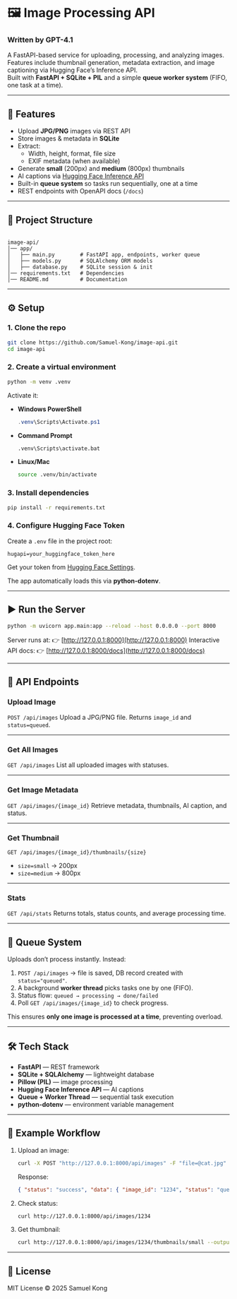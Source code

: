 # 🖼️ Image Processing API
### Written by GPT-4.1
A FastAPI-based service for uploading, processing, and analyzing images.  
Features include thumbnail generation, metadata extraction, and image captioning via Hugging Face’s Inference API.  
Built with **FastAPI + SQLite + PIL** and a simple **queue worker system** (FIFO, one task at a time).

---

## 🚀 Features

- Upload **JPG/PNG** images via REST API
- Store images & metadata in **SQLite**
- Extract:
  - Width, height, format, file size
  - EXIF metadata (when available)
- Generate **small** (200px) and **medium** (800px) thumbnails
- AI captions via [Hugging Face Inference API](https://huggingface.co/)
- Built-in **queue system** so tasks run sequentially, one at a time
- REST endpoints with OpenAPI docs (`/docs`)

---

## 📂 Project Structure

```

image-api/
│── app/
│   ├── main.py        # FastAPI app, endpoints, worker queue
│   ├── models.py      # SQLAlchemy ORM models
│   ├── database.py    # SQLite session & init
│── requirements.txt   # Dependencies
│── README.md          # Documentation

````

---

## ⚙️ Setup

### 1. Clone the repo

```bash
git clone https://github.com/Samuel-Kong/image-api.git
cd image-api
````

### 2. Create a virtual environment

```bash
python -m venv .venv
```

Activate it:

* **Windows PowerShell**

  ```powershell
  .venv\Scripts\Activate.ps1
  ```
* **Command Prompt**

  ```cmd
  .venv\Scripts\activate.bat
  ```
* **Linux/Mac**

  ```bash
  source .venv/bin/activate
  ```

### 3. Install dependencies

```bash
pip install -r requirements.txt
```

### 4. Configure Hugging Face Token

Create a `.env` file in the project root:

```
hugapi=your_huggingface_token_here
```

Get your token from [Hugging Face Settings](https://huggingface.co/settings/tokens).

The app automatically loads this via **python-dotenv**.

---

## ▶️ Run the Server

```bash
python -m uvicorn app.main:app --reload --host 0.0.0.0 --port 8000
```

Server runs at:
👉 [http://127.0.0.1:8000](http://127.0.0.1:8000)
Interactive API docs:
👉 [http://127.0.0.1:8000/docs](http://127.0.0.1:8000/docs)

---

## 📡 API Endpoints

### Upload Image

`POST /api/images`
Upload a JPG/PNG file. Returns `image_id` and `status=queued`.

---

### Get All Images

`GET /api/images`
List all uploaded images with statuses.

---

### Get Image Metadata

`GET /api/images/{image_id}`
Retrieve metadata, thumbnails, AI caption, and status.

---

### Get Thumbnail

`GET /api/images/{image_id}/thumbnails/{size}`

* `size=small` → 200px
* `size=medium` → 800px

---

### Stats

`GET /api/stats`
Returns totals, status counts, and average processing time.

---

## 🔄 Queue System

Uploads don’t process instantly. Instead:

1. `POST /api/images` → file is saved, DB record created with `status="queued"`.
2. A background **worker thread** picks tasks one by one (FIFO).
3. Status flow:
   `queued → processing → done/failed`
4. Poll `GET /api/images/{image_id}` to check progress.

This ensures **only one image is processed at a time**, preventing overload.

---

## 🛠️ Tech Stack

* **FastAPI** — REST framework
* **SQLite + SQLAlchemy** — lightweight database
* **Pillow (PIL)** — image processing
* **Hugging Face Inference API** — AI captions
* **Queue + Worker Thread** — sequential task execution
* **python-dotenv** — environment variable management

---

## 📝 Example Workflow

1. Upload an image:

   ```bash
   curl -X POST "http://127.0.0.1:8000/api/images" -F "file=@cat.jpg"
   ```

   Response:

   ```json
   { "status": "success", "data": { "image_id": "1234", "status": "queued" }, "error": null }
   ```

2. Check status:

   ```bash
   curl http://127.0.0.1:8000/api/images/1234
   ```

3. Get thumbnail:

   ```bash
   curl http://127.0.0.1:8000/api/images/1234/thumbnails/small --output thumb.jpg
   ```

---

## 📜 License

MIT License © 2025 Samuel Kong
